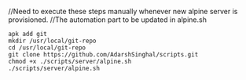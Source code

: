 //Need to execute these steps manually whenever new alpine server is provisioned. 
//The automation part to be updated in alpine.sh

```
apk add git
mkdir /usr/local/git-repo
cd /usr/local/git-repo
git clone https://github.com/AdarshSinghal/scripts.git
chmod +x ./scripts/server/alpine.sh
./scripts/server/alpine.sh
```
